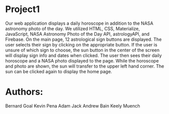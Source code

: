 # Project1
Our web application displays a daily horoscope in addition to the NASA astronomy photo of the day. We utilized HTML, CSS, Materialize, JavaScript, NASA Astronomy Photo of the Day API, astrologyAPI, and Firebase.
On the main page, 12 astrological sign buttons are displayed. The user selects their sign by clicking on the appropriate button.  If the user is unsure of which sign to choose, the sun button in the center of the screen will display sign info and dates when clicked. The user then sees their daily horoscope and a NASA photo displayed to the page.
While the horoscope and photo are shown, the sun will transfer to the upper left hand corner. The sun can be clicked again to display the home page. 
# Authors:
Bernard Goal
Kevin Pena
Adam Jack
Andrew Bain
Keely Muench